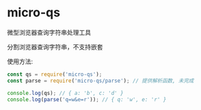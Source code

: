 # micro-qs

微型浏览器查询字符串处理工具

分割浏览器查询字符串，不支持嵌套

使用方法:
```js
const qs = require('micro-qs');
const parse = require('micro-qs/parse'); // 提供解析函数, 未完成

console.log(qs); // { a: 'b', c: 'd' }
console.log(parse('q=w&e=r')); // { q: 'w', e: 'r' }
```
